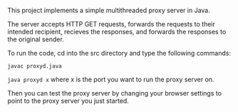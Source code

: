 This project implements a simple multithreaded proxy server in Java.

The server accepts HTTP GET requests, forwards the requests to their intended recipient, recieves the responses, and forwards the responses to the original sender.

To run the code, cd into the src directory and type the following commands:

`javac proxyd.java`

`java proxyd x` where x is the port you want to run the proxy server on.

Then you can test the proxy server by changing your browser settings to point to the proxy server you just started.